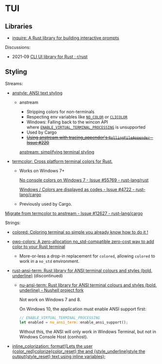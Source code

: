 # TUI
## Libraries
- [inquire: A Rust library for building interactive prompts](https://github.com/mikaelmello/inquire)

Discussions:
- 2021-09 [CLI UI library for Rust : r/rust](https://www.reddit.com/r/rust/comments/pxhl4d/cli_ui_library_for_rust/)

## Styling
Streams:
- [anstyle: ANSI text styling](https://github.com/rust-cli/anstyle)
  - anstream
    - Stripping colors for non-terminals
    - Respecting env variables like [`NO_COLOR`](https://no-color.org/) or [`CLICOLOR`](https://bixense.com/clicolors/)
    - Windows: Falling back to the wincon API where [`ENABLE_VIRTUAL_TERMINAL_PROCESSING`](https://learn.microsoft.com/en-us/windows/console/console-virtual-terminal-sequences#output-sequences) is unsupported
    - Used by Cargo
    - ~~[Using anstream with tracing\_appender's `RollingFileAppender` - Issue #220](https://github.com/rust-cli/anstyle/issues/220)~~

    [anstream: simplifying terminal styling](https://epage.github.io/blog/2023/03/anstream-simplifying-terminal-styling/)

- [termcolor: Cross platform terminal colors for Rust.](https://github.com/BurntSushi/termcolor)
  - Works on Windows 7+
  
    [No console colors on Windows 7 - Issue #55769 - rust-lang/rust](https://github.com/rust-lang/rust/issues/55769)

    [Windows / Colors are displayed as codes - Issue #4722 - rust-lang/cargo](https://github.com/rust-lang/cargo/issues/4722)

  - Previously used by Cargo.

[Migrate from termcolor to anstream - Issue #12627 - rust-lang/cargo](https://github.com/rust-lang/cargo/issues/12627)

Strings:
- [colored: Coloring terminal so simple you already know how to do it !](https://github.com/colored-rs/colored)

- [owo-colors: A zero-allocation no\_std-compatible zero-cost way to add color to your Rust terminal](https://github.com/jam1garner/owo-colors)
  - More-or-less a drop-in replacement for `colored`, allowing `colored` to work in a `no_std` environment.

- [rust-ansi-term: Rust library for ANSI terminal colours and styles (bold, underline)](https://github.com/ogham/rust-ansi-term#basic-usage) (discontinued)
  - [nu-ansi-term: Rust library for ANSI terminal colours and styles (bold, underline) - Nushell project fork](https://github.com/nushell/nu-ansi-term)

    Not work on Windows 7 and 8.
    
    On Windows 10, the application must enable ANSI support first:
    ```rust
    // ENABLE_VIRTUAL_TERMINAL_PROCESSING
    let enabled = nu_ansi_term::enable_ansi_support();
    ```
    Without this, the ANSI will only work in Windows Terminal, but not in Windows Console Host (conhost).

- [inline\_colorization: format!(Lets the user {color\_red}colorize{color\_reset} the and {style\_underline}style the output{style\_reset} text using inline variables);](https://github.com/eliasjonsson023/inline_colorization)